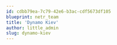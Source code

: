 ```yaml
---
id: cdbb79ea-7c79-42e6-b3ac-cdf5673df105
blueprint: netr_team
title: 'Dynamo Kiev'
author: little_admin
slug: dynamo-kiev
---
```

